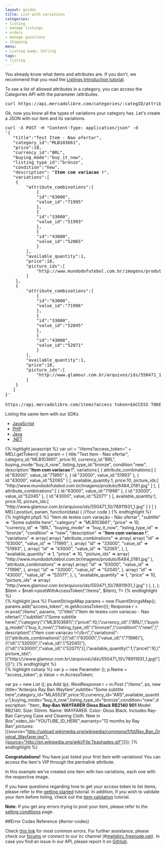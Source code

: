 ```yaml
---
layout: guides
title: List with variations
categories:
- listing
- manage listings
- orders
- manage questions
- shipping
menu:
- Listing &amp; Selling
tags:
- listing
---
```



You already know what items and attributes are. If you don't, we recommend that you read the [Listings Introduction tutorial](/listing-introduction).

To see a list of allowed attributes in a category, you can access the Categories API with the parameter /attributes.

<pre class="terminal">
curl https://api.mercadolibre.com/categories/:categID/attributes/
</pre>

Ok, now you know all the types of variations your category has. Let's create a JSON with our item and its variations.

<pre class="terminal">
curl -X POST -H "Content-Type: application/json" -d
'{
   "title":"Test Item - Nao ofertar",
   "category_id":"MLB103661",
   "price":10,
   "currency_id":"BRL",
   "buying_mode":"buy_it_now",
   "listing_type_id":"bronze",
   "condition":"new",
   "description": "<b>Item com variacao !</b>",
   "variations":[
  	{
     	"attribute_combinations":[
        	{
           	"id":"63000",
           	"value_id":"71995"
        	},
        	{
           	"id":"33000",
           	"value_id":"51993"
        	},
        	{
           	"id":"43000",
           	"value_id":"52065"
        	}
     	],
     	"available_quantity":1,
     	"price":10,
     	"picture_ids":[
        	"http://www.mundodofutebol.com.br/imagens/produto/6484_0181.jpg"
     	]
  	},
  	{
     	"attribute_combinations":[
        	{
           	"id":"63000",
           	"value_id":"71996"
        	},
        	{
           	"id":"33000",
           	"value_id":"52045"
        	},
        	{
           	"id":"43000",
           	"value_id":"52071"
        	}
     	],
     	"available_quantity":1,
     	"price":10,
     	"picture_ids":[
        	"http://www.glamour.com.br/arquivos/ids/550471_10/78911931_1.jpg"
     	]
  	}
   ]
}'

https://api.mercadolibre.com/items?access_token=$ACCESS_TOKEN
</pre>

Listing the same item with our SDKs

<div id="code">
  <ul>
    <li><a href="#js">JavaScript</a></li>
    <li><a href="#php">PHP</a></li>
    <li><a href="#java">Java</a></li>
    <li><a href="#net">.NET</a></li>
  </ul>
  <div>
    <div id="js">
{% highlight javascript %}
var uri = "/items?access_token=" + MELI.getToken()
var param = {
   title:"Test Item - Nao ofertar",
   category_id:"MLB103661",
   price:10,
   currency_id:"BRL",
   buying_mode:"buy_it_now",
   listing_type_id:"bronze",
   condition:"new",
   description:"<b>Item com variacao !</b>",
   variations:[
      {
         attribute_combinations:[
            {
               id:"63000",
               value_id:"71995"
            },
            {
               id:"33000",
               value_id:"51993"
            },
            {
               id:"43000",
               value_id:"52065"
            }
         ],
         available_quantity:1,
         price:10,
         picture_ids:[
            "http://www.mundodofutebol.com.br/imagens/produto/6484_0181.jpg"
         ]
      },
      {
         attribute_combinations":[
            {
               id:"63000",
               value_id:"71996"
            },
            {
               id:"33000",
               value_id:"52045"
            },
            {
               id:"43000",
               value_id:"52071"
            }
         ],
         available_quantity:1,
         price:10,
         picture_ids:[
            "http://www.glamour.com.br/arquivos/ids/550471_10/78911931_1.jpg"
         ]
      }
   ]
}
MELI.post(uri, param, function(data) {
  //Your code
}
{% endhighlight %}
    </div>
    <div id="php">
{% highlight php5 %}
<?php
$item = array(
  "title" => "Item de testes com variação - Não ofertar",
  "subtitle" => "Some subtitle here",
  "category" => "MLB103661",
  "price" => 10,
  "currency_id" => "BRL",
  "buying_mode" => "buy_it_now",
  "listing_type_id" => "bronze",
  "condition" => "new",
  "description" => "<b>Item com variacao !</b>",
  "variations" => array(
    array(
      "attribute_combinations" => array(
        array(
          "id" => "63000",
          "value_id" => "71995",
        ),
        array(
          "id" => "33000",
          "value_id" => "51993",
        ),
        array(
          "id" => "43000",
          "value_id" => "52065",
        ),
      ),
      "available_quantity" => 1,
      "price" => 10,
      "picture_ids" => array(
        "http://www.mundodofutebol.com.br/imagens/produto/6484_0181.jpg"
      ),
      "attribute_combinations" => array(
        array(
          "id" => "63000",
          "value_id" => "71996",
        ),
        array(
          "id" => "33000",
          "value_id" => "52045",
        ),
        array(
          "id" => "43000",
          "value_id" => "52071",
        ),
      ),
      "available_quantity" => 1,
      "price" => 10,
      "picture_ids" => array(
        "http://www.glamour.com.br/arquivos/ids/550471_10/78911931_1.jpg"
      )
    ),
  ),
);
$item = $meli->postWithAccessToken("/items", $item);
?>
{% endhighlight %}
    </div>
    <div id="java">
{% highlight java %}
FluentStringsMap params = new FluentStringsMap();
params.add("access_token", m.getAccessToken());
Response r = m.post("/items", params, "{\"title\":\"Item de testes com variacao - Nao ofertar\",\"subtitle\":\"Some subtitle here\",\"category\":\"MLB103661\",\"price\":10,\"currency_id\":\"BRL\",\"buying_mode\":\"buy_it_now\",\"listing_type_id\":\"bronze\",\"condition\":\"new\",\"description\":\"Item com variacao !<\/b>\",\"variations\":[{\"attribute_combinations\":[{\"id\":\"63000\",\"value_id\":\"71996\"},{\"id\":\"33000\",\"value_id\":\"52045\"},{\"id\":\"43000\",\"value_id\":\"52071\"}],\"available_quantity\":1,\"price\":10,\"picture_ids\":[\"http:\/\/www.glamour.com.br\/arquivos\/ids\/550471_10\/78911931_1.jpg\"]}]}");
{% endhighlight %}
    </div>
    <div id="net">
{% highlight csharp %}
var p = new Parameter ();
p.Name = "access_token";
p.Value = m.AccessToken;

var ps = new List<Parameter> ();
ps.Add (p);
IRestResponse r = m.Post ("/items", ps, new {title="Anteojos Ray Ban Wayfare",subtitle="Some subtitle here",category_id="MLA5529",price:10,currency_id="ARS",available_quantity:1,buying_mode="buy_it_now",listing_type_id="bronze",condition="new",description: "Item:, <strong> Ray-Ban WAYFARER Gloss Black RB2140 901 </strong> Model: RB2140. Size: 50mm. Name: WAYFARER. Color: Gloss Black. Includes Ray-Ban Carrying Case and Cleaning Cloth. New in Box",video_id="YOUTUBE_ID_HERE",warranty="12 months by Ray Ban",pictures:[{source="http://upload.wikimedia.org/wikipedia/commons/f/fd/Ray_Ban_Original_Wayfarer.jpg"},{source="http://en.wikipedia.org/wiki/File:Teashades.gif"}]});
{% endhighlight %}
    </div>
  </div>
</div>

**Congratulations!** You have just listed your first item with variations! You can access the item's VIP through the permalink attribute.


In this example we've created one item with two variations, each one with the respective image.

If you have questions regarding how to get your access token to list items, please refer to the [getting started](/getting-started) tutorial. In addition, if you wish to validate your item before listing, check out the [item validation](/validate-item) tutorial.

**Note:** If you get any errors trying to post your item, please refer to the [selling conditions](http://www.mercadolibre.com/jm/ml.faqs.framework.main.FaqsController?pageId=FAQ&faqId=2407&categId=COST&type=FAQ) page.

##Error Codes Reference {#error-codes}

Check <a href="/list-your-item/#error-codes">this link</a> for most common errors. For further assistance, please check our <a href='/community' target='_blank'>forums</a> or connect to our irc channel (#meli@irc.freenode.net). In case you find an issue in our API, please report it on <a href='https://github.com/mercadolibre/api/issues' target='_blank'>GitHub</a>.

<script>

  window.onload = function() { startDrawing(); }

  function startDrawing(){
      $("#code").tabNavigator();

  }
</script>

